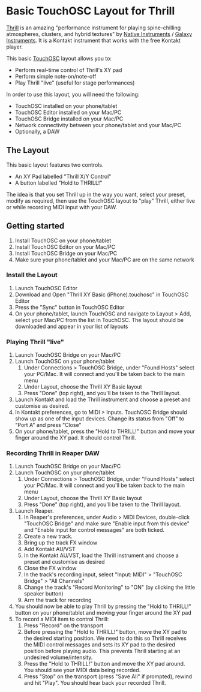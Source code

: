 # Basic TouchOSC Layout for Thrill

[Thrill](http://www.galaxy-instruments.com/thrill.html) is an amazing "performance instrument for playing spine-chilling atmospheres, clusters, and hybrid textures" by [Native Instruments](https://www.native-instruments.com/en/products/komplete/cinematic/thrill/) / [Galaxy Instruments](http://www.galaxy-instruments.com/thrill.html). It is a Kontakt instrument that works with the free Kontakt player.

This basic [TouchOSC](https://hexler.net/software/touchosc) layout allows you to:
* Perform real-time control of Thrill's XY pad
* Perform simple note-on/note-off
* Play Thrill "live" (useful for stage performances)

In order to use this layout, you will need the following:
* TouchOSC installed on your phone/tablet
* TouchOSC Editor installed on your Mac/PC
* TouchOSC Bridge installed on your Mac/PC
* Network connectivity between your phone/tablet and your Mac/PC
* Optionally, a DAW



## The Layout
This basic layout features two controls.
* An XY Pad labelled "Thrill X/Y Control"
* A button labelled "Hold to THRILL!"

The idea is that you set Thrill up in the way you want, select your preset, modify as required, then use the TouchOSC layout to "play" Thrill, either live or while recording MIDI input with your DAW.



## Getting started
1. Install TouchOSC on your phone/tablet
1. Install TouchOSC Editor on your Mac/PC
1. Install TouchOSC Bridge on your Mac/PC
1. Make sure your phone/tablet and your Mac/PC are on the same network


### Install the Layout
1. Launch TouchOSC Editor
1. Download and Open "Thrill XY Basic (iPhone).touchosc" in TouchOSC Editor
1. Press the "Sync" button in TouchOSC Editor
1. On your phone/tablet, launch TouchOSC and navigate to Layout > Add, select your Mac/PC from the list in TouchOSC. The layout should be downloaded and appear in your list of layouts


### Playing Thrill "live"
1. Launch TouchOSC Bridge on your Mac/PC
1. Launch TouchOSC on your phone/tablet
    1. Under Connections > TouchOSC Bridge, under "Found Hosts" select your PC/Mac. It will connect and you'll be taken back to the main menu
    1. Under Layout, choose the Thrill XY Basic layout
    1. Press "Done" (top right), and you'll be taken to the Thrill layout.
1. Launch Kontakt and load the Thrill instrument and choose a preset and customise as desired.
1. In Kontakt preferences, go to MIDI > Inputs. TouchOSC Bridge should show up as one of the input devices. Change its status from "Off" to "Port A" and press "Close"
1. On your phone/tablet, press the "Hold to THRILL!" button and move your finger around the XY pad. It should control Thrill.


### Recording Thrill in Reaper DAW
1. Launch TouchOSC Bridge on your Mac/PC
1. Launch TouchOSC on your phone/tablet
    1. Under Connections > TouchOSC Bridge, under "Found Hosts" select your PC/Mac. It will connect and you'll be taken back to the main menu
    1. Under Layout, choose the Thrill XY Basic layout
    1. Press "Done" (top right), and you'll be taken to the Thrill layout.
1. Launch Reaper.
    1. In Reaper's preferences, under Audio > MIDI Devices, double-click "TouchOSC Bridge" and make sure "Enable input from this device" and "Enable input for control messages" are both ticked.
    1. Create a new track.
    1. Bring up the track FX window
     1. Add Kontakt AU/VST
      1. In the Kontakt AU/VST, load the Thrill instrument and choose a preset and customise as desired
      1. Close the FX window
    1. In the track's recording input, select "Input: MIDI" > "TouchOSC Bridge" > "All Channels"
    1. Change the track's "Record Monitoring" to "ON" (by clicking the little speaker button)
    1. Arm the track for recording
1. You should now be able to play Thrill by pressing the "Hold to THRILL!" button on your phone/tablet and moving your finger around the XY pad
1. To record a MIDI item to control Thrill:
    1. Press "Record" on the transport
    1. Before pressing the "Hold to THRILL!" button, move the XY pad to the desired starting position. We need to do this so Thrill receives the MIDI control messages and sets its XY pad to the desired position before playing audio. This prevents Thrill starting at an undesired volume/intensity.
    1. Press the "Hold to THRILL!" button and move the XY pad around. You should see your MIDI data being recorded.
    1. Press "Stop" on the transport (press "Save All" if prompted), rewind and hit "Play". You should hear back your recorded Thrill.

